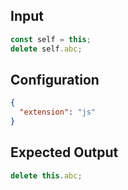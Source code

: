 
## Input
```javascript input
const self = this;
delete self.abc;
```

## Configuration
```json configuration
{
  "extension": "js"
}
```

## Expected Output
```javascript expected output
delete this.abc;
```
